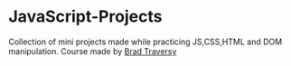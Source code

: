 # JavaScript-Projects
Collection of mini projects made while practicing JS,CSS,HTML and DOM manipulation.
Course made by [Brad Traversy](https://youtu.be/O1diehnWVG0)
